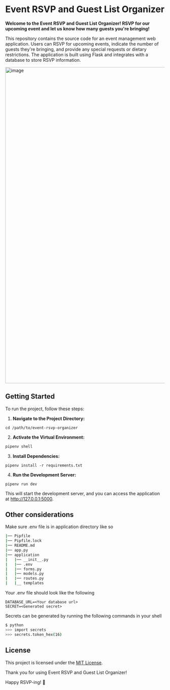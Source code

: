 # Event RSVP and Guest List Organizer
<p text-align="center"> <strong> Welcome to the Event RSVP and Guest List Organizer! RSVP for our upcoming event and let us know how many guests you're bringing! </strong></p>

This repository contains the source code for an event management web application. Users can RSVP for upcoming events, indicate the number of guests they're bringing, and provide any special requests or dietary restrictions. The application is built using Flask and integrates with a database to store RSVP information.



<img width="1000" alt="image" src="https://github.com/rantirules/rsvp-flask-app/assets/13412593/c8ee3c47-8247-4700-bc66-0dc8006b1e59">
<!-- <img width="500" alt="image" src="https://github.com/rantirules/rsvp-flask-app/assets/13412593/ba6ddc7a-95cf-4f63-9422-ddcc6d70381b"> -->


## Getting Started
To run the project, follow these steps:

1. <strong>Navigate to the Project Directory:</strong>

```
cd /path/to/event-rsvp-organizer
```
2. **Activate the Virtual Environment:**


```bash
pipenv shell
```
3. **Install Dependencies:**


```
pipenv install -r requirements.txt
```
4. **Run the Development Server:**


```
pipenv run dev
```
This will start the development server, and you can access the application at http://127.0.0.1:5000.

## Other considerations
Make sure .env file is in application directory like so

```bash
|── Pipfile
|── Pipfile.lock
|── README.md
|── app.py
|── application
|   |── __init__.py
|   |── .env
|   |── forms.py
|   |── models.py
|   |── routes.py
|   |__ templates
```
Your .env file should look like the following
```
DATABASE_URL=<Your database url>
SECRET=<Generated secret>
```
Secrets can be generated by running the following commands in your shell
```bash
$ python
>>> import secrets
>>> secrets.token_hex(16)
```


## License
This project is licensed under the [MIT License](https://opensource.org/license/mit/).

Thank you for using Event RSVP and Guest List Organizer! 

Happy RSVP-ing! 🎉


